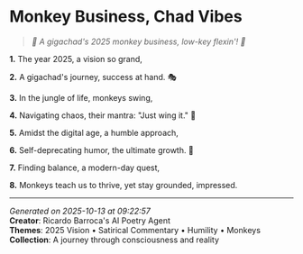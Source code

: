 # Monkey Business, Chad Vibes

> *🐒 A gigachad's 2025 monkey business, low-key flexin'! 🐒*

**1.** The year 2025, a vision so grand,


**2.** A gigachad's journey, success at hand. 🎭


**3.** In the jungle of life, monkeys swing,


**4.** Navigating chaos, their mantra: "Just wing it." 🐒


**5.** Amidst the digital age, a humble approach,


**6.** Self-deprecating humor, the ultimate growth. 🙏


**7.** Finding balance, a modern-day quest,


**8.** Monkeys teach us to thrive, yet stay grounded, impressed.



---

*Generated on 2025-10-13 at 09:22:57*  
**Creator**: Ricardo Barroca's AI Poetry Agent  
**Themes**: 2025 Vision • Satirical Commentary • Humility • Monkeys  
**Collection**: A journey through consciousness and reality